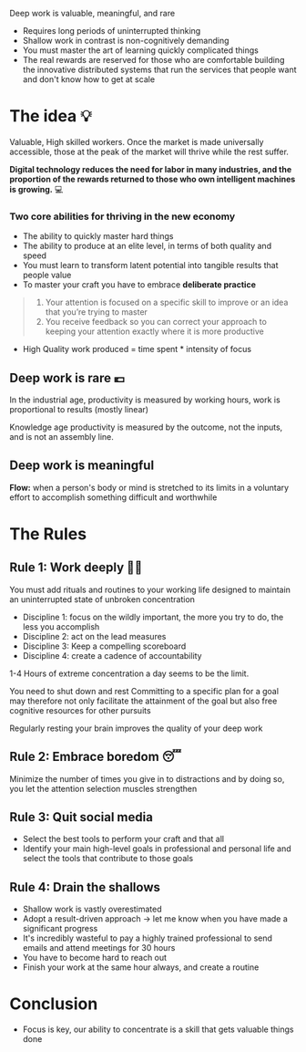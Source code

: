 Deep work is valuable, meaningful, and rare
- Requires long periods of uninterrupted thinking
- Shallow work in contrast is non-cognitively demanding
- You must master the art of learning quickly complicated things
- The real rewards are reserved for those who are comfortable building the innovative distributed systems that run the services that people want and don't know how to get at scale

# The idea 💡

Valuable, High skilled workers. Once the market is made universally accessible, those at the peak of the market will thrive while the rest suffer.

**Digital technology reduces the need for labor in many industries, and the proportion of the rewards returned to those who own intelligent machines is growing.** 💻

### Two core abilities for thriving in the new economy

- The ability to quickly master hard things
- The ability to produce at an elite level, in terms of both quality and speed
- You must learn to transform latent potential into tangible results that people value
- To master your craft you have to embrace **deliberate practice**

>1. Your attention is focused on a specific skill to improve or an idea that you’re trying to master
>2. You receive feedback so you can correct your approach to keeping your attention exactly where it is more productive
- High Quality work produced = time spent * intensity of focus

## Deep work is rare 💶

In the industrial age, productivity is measured by working hours, work is proportional to results (mostly linear)

Knowledge age productivity is measured by the outcome, not the inputs, and is not an assembly line. 

## Deep work is meaningful

**Flow:** when a person's body or mind is stretched to its limits in a voluntary effort to accomplish something difficult and worthwhile

# The Rules

## Rule 1: Work deeply 🏋️‍♂️

You must add rituals and routines to your working life designed to maintain an uninterrupted state of unbroken concentration

- Discipline 1: focus on the wildly important, the more you try to do, the less you accomplish 
- Discipline 2: act on the lead measures
- Discipline 3: Keep a compelling scoreboard
- Discipline 4: create a cadence of accountability 

1-4 Hours of extreme concentration a day seems to be the limit.

You need to shut down and rest
Committing to a specific plan for a goal may therefore not only facilitate the attainment of the goal but also free cognitive resources for other pursuits

Regularly resting your brain improves the quality of your deep work

## Rule 2: Embrace boredom 😴

Minimize the number of times you give in to distractions and by doing so, you let the attention selection muscles strengthen

## Rule 3: Quit social media

- Select the best tools to perform your craft and that all
- Identify your main high-level goals in professional and personal life and select the tools that contribute to those goals

## Rule 4: Drain the shallows

- Shallow work is vastly overestimated 
- Adopt a result-driven approach -> let me know when you have made a significant progress
- It's incredibly wasteful to pay a highly trained professional to send emails and attend meetings for 30 hours
- You have to become hard to reach out
- Finish your work at the same hour always, and create a routine

# Conclusion

- Focus is key, our ability to concentrate is a skill that gets valuable things done



